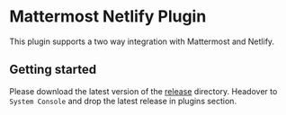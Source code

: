 # Mattermost Netlify Plugin

This plugin supports a two way integration with Mattermost and Netlify.

## Getting started
Please download the latest version of the [release](https://github.com/M-ZubairAhmed/mattermost-plugin-netlify/releases) directory. Headover to `System Console` and drop the latest release in plugins section.

